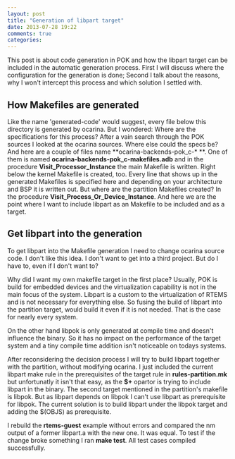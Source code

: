 ```yaml
---
layout: post
title: "Generation of libpart target"
date: 2013-07-28 19:22
comments: true
categories: 
---
```


This post is about code generation in POK and how the libpart target can be
included in the automatic generation process. First I will discuss where the
configuration for the generation is done; Second I talk about the reasons, why
I won't intercept this process and which solution I settled with.

<!--more-->

## How Makefiles are generated

Like the name 'generated-code' would suggest, every file below this directory
is generated by ocarina. But I wondered: Where are the specifications for this
process?
After a vain search through the POK sources I looked at the ocarina sources.
Where else could the specs be? And here are a couple of files name
**ocarina-backends-pok\_c-\* **. One of them is named
**ocarina-backends-pok\_c-makefiles.adb** and in the procedure
**Visit_Processor_Instance** the main Makefile is written. Right below the
kernel Makefile is created, too. Every line that shows up in the generated
Makefiles is specified here and depending on your architecture and BSP it is
written out.
But where are the partition Makefiles created?
In the procedure **Visit_Process_Or_Device_Instance**. And here we are the
point where I want to include libpart as an Makefile to be included and as a
target.


## Get libpart into the generation

To get libpart into the Makefile generation I need to change ocarina source
code. I don't like this idea. I don't want to get into a third project. But do
I have to, even if I don't want to? 

Why did I want my own makefile target in the first place? 
Usually, POK is build for embedded devices and the virtualization capability is
not in the main focus of the system. Libpart is a custom to the virtualization
of RTEMS and is not necessary for everything else. So fusing the build of
libpart into the partition target, would build it even if it is not needed.
That is the case for nearly every system. 

On the other hand libpok is only generated at compile time and doesn't
influence the binary. So it has no impact on the performance of the target
system and a tiny compile time addition isn't noticeable on todays systems.


After reconsidering the decision process I will try to build libpart together
with the partition, without modifying ocarina. 
I just included the current libpart make rule in the prerequisites of the
target rule in **rules-partition.mk** but unfortunatly it isn't that easy, as
the **$+** opartor is trying to include libpart in the binary. 
The second target mentioned in the partition's makefile is libpok. But as
libpart depends on libpok I can't use libpart as prerequisite for libpok. 
The current solution is to build libpart under the libpok target and adding the
$(OBJS) as prerequisite. 

I rebuild the **rtems-guest** example without errors and compared the nm output
of a former libpart.a with the new one. It was equal. To test if the change
broke something I ran **make test**. All test cases compiled successfully.
